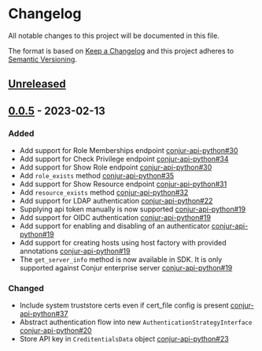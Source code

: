 # Changelog
All notable changes to this project will be documented in this file.

The format is based on [Keep a Changelog](http://keepachangelog.com/en/1.0.0/)
and this project adheres to [Semantic Versioning](http://semver.org/spec/v2.0.0.html).

## [Unreleased]

## [0.0.5] - 2023-02-13

### Added
- Add support for Role Memberships endpoint
  [conjur-api-python#30](https://github.com/cyberark/conjur-api-python/pull/33)
- Add support for Check Privilege endpoint
  [conjur-api-python#34](https://github.com/cyberark/conjur-api-python/pull/34)
- Add support for Show Role endpoint
  [conjur-api-python#30](https://github.com/cyberark/conjur-api-python/pull/30)
- Add `role_exists` method
  [conjur-api-python#35](https://github.com/cyberark/conjur-api-python/pull/35)
- Add support for Show Resource endpoint
  [conjur-api-python#31](https://github.com/cyberark/conjur-api-python/pull/31)
- Add `resource_exists` method
  [conjur-api-python#32](https://github.com/cyberark/conjur-api-python/pull/32)
- Add support for LDAP authentication
  [conjur-api-python#22](https://github.com/cyberark/conjur-api-python/pull/22)
- Supplying api token manually is now supported
  [conjur-api-python#19](https://github.com/cyberark/conjur-api-python/pull/19)
- Add support for OIDC authentication
  [conjur-api-python#19](https://github.com/cyberark/conjur-api-python/pull/19)
- Add support for enabling and disabling of an authenticator
  [conjur-api-python#19](https://github.com/cyberark/conjur-api-python/pull/19)
- Add support for creating hosts using host factory with provided annotations
  [conjur-api-python#19](https://github.com/cyberark/conjur-api-python/pull/19)
- The `get_server_info` method is now available in SDK. It is only supported against Conjur enterprise server
  [conjur-api-python#19](https://github.com/cyberark/conjur-api-python/pull/19)

### Changed
- Include system truststore certs even if cert_file config is present
  [conjur-api-python#37](https://github.com/cyberark/conjur-api-python/pull/37)
- Abstract authentication flow into new `AuthenticationStrategyInterface`
  [conjur-api-python#20](https://github.com/cyberark/conjur-api-python/pull/20)
- Store API key in `CreditentialsData` object
  [conjur-api-python#23](https://github.com/cyberark/conjur-api-python/pull/23)

[Unreleased]: https://github.com/cyberark/conjur-api-python/compare/v0.0.5...HEAD
[0.0.5]: https://github.com/cyberark/conjur-api-python/releases/tag/v0.0.5
